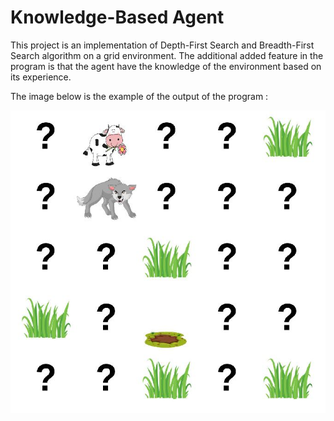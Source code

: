 # Knowledge-Based Agent

This project is an implementation of Depth-First Search and Breadth-First Search algorithm on a grid environment. The additional added feature in the program is that the agent have the knowledge of the environment based on its experience.

The image below is the example of the output of the program :
<p align="center">
<img  src="https://github.com/konan009/Knowledge-Based-Agent/blob/main/images/sample_output.JPG">
 </p>
